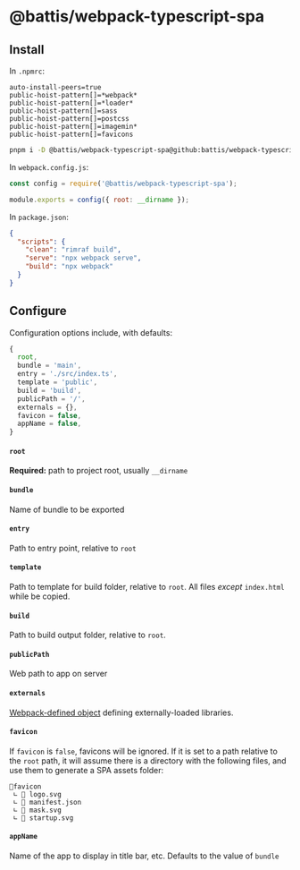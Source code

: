 # @battis/webpack-typescript-spa

## Install

In `.npmrc`:

```
auto-install-peers=true
public-hoist-pattern[]=*webpack*
public-hoist-pattern[]=*loader*
public-hoist-pattern[]=sass
public-hoist-pattern[]=postcss
public-hoist-pattern[]=imagemin*
public-hoist-pattern[]=favicons
```

```bash
pnpm i -D @battis/webpack-typescript-spa@github:battis/webpack-typescript-spa rimraf
```

In `webpack.config.js`:

```js
const config = require('@battis/webpack-typescript-spa');

module.exports = config({ root: __dirname });
```

In `package.json`:

```json
{
  "scripts": {
    "clean": "rimraf build",
    "serve": "npx webpack serve",
    "build": "npx webpack"
  }
}
```

## Configure

Configuration options include, with defaults:

```ts
{
  root,
  bundle = 'main',
  entry = './src/index.ts',
  template = 'public',
  build = 'build',
  publicPath = '/',
  externals = {},
  favicon = false,
  appName = false,
}
```

#### `root`

**Required:** path to project root, usually `__dirname`

#### `bundle`

Name of bundle to be exported

#### `entry`

Path to entry point, relative to `root`

#### `template`

Path to template for build folder, relative to `root`. All files _except_ `index.html` while be copied.

#### `build`

Path to build output folder, relative to `root`.

#### `publicPath`

Web path to app on server

#### `externals`

[Webpack-defined object](https://webpack.js.org/configuration/externals/) defining externally-loaded libraries.

#### `favicon`

If `favicon` is `false`, favicons will be ignored. If it is set to a path relative to the `root` path, it will assume there is a directory with the following files, and use them to generate a SPA assets folder:

```
📂favicon
 ∟ 📄 logo.svg
 ∟ 📄 manifest.json
 ∟ 📄 mask.svg
 ∟ 📄 startup.svg
```

#### `appName`

Name of the app to display in title bar, etc. Defaults to the value of `bundle`

